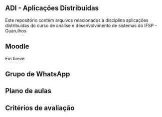 ## ADI - Aplicações Distribuídas

Este repositório contém arquivos relacionados à disciplina aplicações distribuídas do curso de análise e desenvolvimento
de sistemas do IFSP - Guarulhos

## Moodle
Em breve

## Grupo de WhatsApp


## Plano de aulas


## Critérios de avaliação

